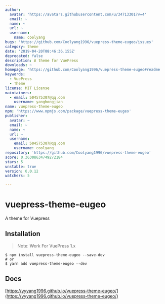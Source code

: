 ```yaml
---
author:
  avatar: 'https://avatars.githubusercontent.com/u/34713301?v=4'
  email: ~
  name: ~
  url: ~
  username:
    name: coolyang
bugs: 'https://github.com/Coolyang1996/vuepress-theme-eugeo/issues'
category: theme
date: '2019-04-20T08:46:36.155Z'
deprecated: false
description: A theme for VuePress
downloads: ~
homepage: 'https://github.com/Coolyang1996/vuepress-theme-eugeo#readme'
keywords:
  - VuePress
  - Theme
license: MIT License
maintainers:
  - email: 504575307@qq.com
    username: yanghongjian
name: vuepress-theme-eugeo
npm: 'https://www.npmjs.com/package/vuepress-theme-eugeo'
publisher:
  avatar: ~
  email: ~
  name: ~
  url: ~
  username:
    email: 504575307@qq.com
    username: coolyang
repository: 'https://github.com/Coolyang1996/vuepress-theme-eugeo'
score: 0.36308634749272184
stars: 5
unstable: true
version: 0.0.12
watchers: 5

---
```


# vuepress-theme-eugeo

A theme for Vuepress

## Installation

> Note: Work For VuePress 1.x

```
$ npm install vuepress-theme-eugeo --save-dev
# or
$ yarn add vuepress-theme-eugeo --dev
```

## Docs

[https://yyyang1996.github.io/vuepress-theme-eugeo/](https://yyyang1996.github.io/vuepress-theme-eugeo/)
